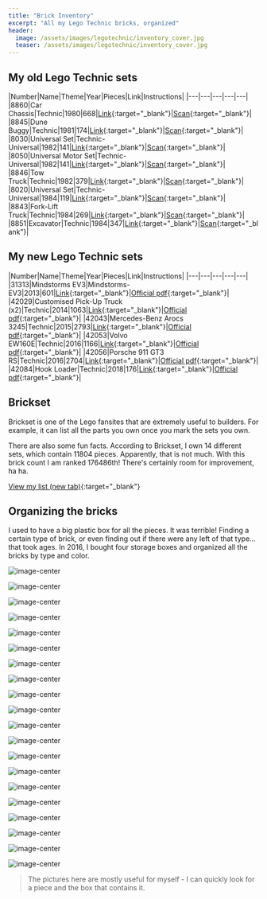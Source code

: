 ```yaml
---
title: "Brick Inventory"
excerpt: "All my Lego Technic bricks, organized"
header:
  image: /assets/images/legotechnic/inventory_cover.jpg
  teaser: /assets/images/legotechnic/inventory_cover.jpg
---
```


## My old Lego Technic sets

|Number|Name|Theme|Year|Pieces|Link|Instructions|
|---|---|---|---|---|
|8860|Car Chassis|Technic|1980|668|[Link](https://brickset.com/sets/8860-1){:target="_blank"}|[Scan](http://peeron.com/scans/8860-1/){:target="_blank"}|
|8845|Dune Buggy|Technic|1981|174|[Link](https://brickset.com/sets/8845-1){:target="_blank"}|[Scan](http://peeron.com/scans/8845-1/){:target="_blank"}|
|8030|Universal Set|Technic-Universal|1982|141|[Link](https://brickset.com/sets/8030-1){:target="_blank"}|[Scan](http://peeron.com/scans/8030-1/){:target="_blank"}|
|8050|Universal Motor Set|Technic-Universal|1982|141|[Link](https://brickset.com/sets/8050-1){:target="_blank"}|[Scan](http://peeron.com/scans/8050-1/){:target="_blank"}|
|8846|Tow Truck|Technic|1982|379|[Link](https://brickset.com/sets/8846-1){:target="_blank"}|[Scan](http://peeron.com/scans/8846-1/){:target="_blank"}|
|8020|Universal Set|Technic-Universal|1984|119|[Link](https://brickset.com/sets/8020-1){:target="_blank"}|[Scan](http://peeron.com/scans/8020-1/){:target="_blank"}|
|8843|Fork-Lift Truck|Technic|1984|269|[Link](https://brickset.com/sets/8843-1){:target="_blank"}|[Scan](http://peeron.com/scans/8843-1/){:target="_blank"}|
|8851|Excavator|Technic|1984|347|[Link](https://brickset.com/sets/8851-1){:target="_blank"}|[Scan](http://peeron.com/scans/8851-1/){:target="_blank"}|

## My new Lego Technic sets

|Number|Name|Theme|Year|Pieces|Link|Instructions|
|---|---|---|---|---|
|31313|Mindstorms EV3|Mindstorms-EV3|2013|601|[Link](https://brickset.com/sets/31313-1){:target="_blank"}|[Official pdf](https://www.lego.com/biassets/bi/6124045.pdf){:target="_blank"}|
|42029|Customised Pick-Up Truck (x2)|Technic|2014|1063|[Link](https://brickset.com/sets/42029-1){:target="_blank"}|[Official pdf](https://www.lego.com/biassets/bi/6120834.pdf){:target="_blank"}|
|42043|Mercedes-Benz Arocs 3245|Technic|2015|2793|[Link](https://brickset.com/sets/42043-1){:target="_blank"}|[Official pdf](https://www.lego.com/biassets/bi/6182511.pdf){:target="_blank"}|
|42053|Volvo EW160E|Technic|2016|1166|[Link](https://brickset.com/sets/42053-1){:target="_blank"}|[Official pdf](https://www.lego.com/biassets/bi/6205583.pdf){:target="_blank"}|
|42056|Porsche 911 GT3 RS|Technic|2016|2704|[Link](https://brickset.com/sets/42056-1){:target="_blank"}|[Official pdf](https://www.lego.com/biassets/bi/6207108.pdf){:target="_blank"}|
|42084|Hook Loader|Technic|2018|176|[Link](https://brickset.com/sets/42084-1){:target="_blank"}|[Official pdf](https://www.lego.com/biassets/bi/6220547.pdf){:target="_blank"}|

## Brickset

Brickset is one of the Lego fansites that are extremely useful to builders. For example, it can list all the parts you own once you mark the sets you own.

There are also some fun facts. According to Brickset, I own 14 different sets, which contain 11804 pieces. Apparently, that is not much. With this brick count I am ranked 176486th! There's certainly room for improvement, ha ha.

[View my list (new tab)](https://brickset.com/sets/ownedby-trantako){:target="_blank"}

## Organizing the bricks

I used to have a big plastic box for all the pieces. It was terrible! Finding a certain type of brick, or even finding out if there were any left of that type... that took ages. In 2016, I bought four storage boxes and organized all the bricks by type and color.

![image-center](https://lh3.googleusercontent.com/pw/ACtC-3dSzhDTWatg_RUjybi7k2NaOQjTkyCkw8wvNjHSDknl2mLw8O9q2tSrQjhbhe1gtC8EdmrbCg97el5eINJxWJyBaWYAGcCX4A1H_ctzafYfy6UkPVzGmR7dMzG2Fmfltge1fmaNzTv0d0qceXFkd11Z=w1194-h895-no?authuser=0)

![image-center](https://lh3.googleusercontent.com/pw/ACtC-3fJwNmFN4uIxgqe2AsZzL5GyDLZqGk7yYgk9P6Vsla9MATqUevE5LsLeASAG8gQNIHYhUnaOEtIwFG2A2lbkGyB5tbDBz8P1T9vQJ-MgTgRFMgsFoHPOgDCGSZvndNFrkYMIGVaxOPffaz1wdxAo-Vg=w1194-h895-no?authuser=0)

![image-center](https://lh3.googleusercontent.com/pw/ACtC-3dnX_5L971JsZK5bx08toAVMvxodrOZGo7FV3is3cwY4ShCTnKLmEqEUUkYjxiZf9DTH2Ah8iU0dBubKJUzCfv1yX68fZtsUXaz6DnPfP_Zq-U0ZYgVrcszgveQpn2GWgx2Kv0a--i1mkWmvgj1i1RZ=w1194-h895-no?authuser=0)

![image-center](https://lh3.googleusercontent.com/pw/ACtC-3dU56CvkvUVrLEkxnclkhBKlpkZM_AWPfCXEXBRwH2wHmp46xz6cxEOLOqSJlkWdSIXQA5CGViGFhrKK-wd2RTxGLpslLg6B8PkRu5lg0h8CD1dltoDSulREOunk6gRoJsZV4XlVfNpvEZbdN1TSbWC=w1194-h895-no?authuser=0)

![image-center](https://lh3.googleusercontent.com/pw/ACtC-3efQCu109L448fj6wMrVABHDgdGvvWAqoP0wPo1BmeJ8FIhBAZnn0fdudp7ZCgVGBK0vORqqUXcwzoaLoi6eqswr-ZolOIvWuwpPpGaO8mDFBEzWzGTQX8oNhMTEJ_p36nqz5UsoMhqcpQXXhjF4rHL=w1194-h895-no?authuser=0)

![image-center](https://lh3.googleusercontent.com/pw/ACtC-3cbqaFu2gISwHmp0hFxHuSND1PQhXyxeurrQOnIEjtKm8SoaJ4T1ofMztEmUp0nUQEvGJD83sOEDpFpcEMMb3TFeeGQuSCPu3_JOESbtN_bt98la6HLGk3GO92QQ81cSnWoiYtX1w2p5urey2ZvSyDH=w1194-h895-no?authuser=0)

![image-center](https://lh3.googleusercontent.com/pw/ACtC-3eKWtulOax56CjehXICqDI-ZQ3PifRRVu7bGCwKKyGOLpXxpNDcJIoEitXbPyWkwp_VM8bfEvIFl1VYO_InJqrrNy31WHj0RVJMR9IAuPsieKyYBSPtB5iH5RUjyxd69ADycVEz59O5V_6SVcAJfWM2=w1194-h895-no?authuser=0)

![image-center](https://lh3.googleusercontent.com/pw/ACtC-3fdK-bXEktETc0bnjSCgsuaposH2eMTEV-XqmEXCDDbVeeVo3De4EJOOC9VLS5yFgfLcD7SYuQO78_eY3NospuBgjVaIgVp4h4gLbX-f1lJt_RJYzvxQEpIOZS_t_jZ1PhILu0VCtEj1YQhKm-SxZs4=w1194-h895-no?authuser=0)

![image-center](https://lh3.googleusercontent.com/pw/ACtC-3cRrurxwyygz04nmTEdMBPOs3NEovm0AKtxLbiCGAXcYv4X4o0U0-v_KKvDau8rk3TiRktjWzFL5VukxloZFJaNHbBFnOxRCiTv_eLgPa0N-zCI4CONdA0QLesGbj_SKIFNmCHBrdlZRqnES3sezwFF=w1194-h895-no?authuser=0)

![image-center](https://lh3.googleusercontent.com/pw/ACtC-3fy8T_EWGkpfr-YLNIG3xmVe4sn8IqohDs3BiO3ny1Dh0pZdRVQzr6YVDbAd1Be-wojQBboj5eHbu9JYcl_spKYXzJJJ_7hkz3EiVqJOX-yPsBMQfBPEdS8IGs8pnBs4i2dx2gfm6O35lM4D_jmG10y=w1194-h895-no?authuser=0)

![image-center](https://lh3.googleusercontent.com/pw/ACtC-3f8oqtgcFZF-kXZ-NUHRR74wEG7W0H-uS_y8sntQHTZDTxVWXe6ZmtfS19-EDlw6TmtRuvAiN3PP4p5SbrKaBzlrDTbaPb4g9rImCkG4aoky_H2VTu9XXwjGm7fs9F_0ItvopkChkonzkg-pl5p51Dx=w1194-h895-no?authuser=0)

![image-center](https://lh3.googleusercontent.com/pw/ACtC-3eYf0LELeC5eyBLz1UocqYoHLetarm4aiubvnCBi6BqQ8spxsWI_SWKdPkSS4nATlkHeqB6fWt4eSOn-T7nw4GYajKcRAPqw8e3-7rSMbv7e0MiNhqyiQLYGNVEZDsEfbNak1on2zx-bXG_jlxaZH9J=w1194-h895-no?authuser=0)

![image-center](https://lh3.googleusercontent.com/pw/ACtC-3dXVPXPK6jDxwVqVvcWrEWgHnyDPgxAFBJuUGHpES6bgZleecBJBscjWwwEqdlBkvZG5HSOffedjRlIRQe8BMDUFHfI2uCyKWXyOuvigFZDzzzeu6NZvz7_xuVKOeh3zKNtT4srY5tae6zbV0gVNobk=w1194-h895-no?authuser=0)

![image-center](https://lh3.googleusercontent.com/pw/ACtC-3fL1b4OXxriHXNLnAEJ91UeWHjIEixxt5IdnZfFN0sJQ4CpU_0gk_N1hHFrL4fLl3HuZcHfjaOmF2vRnTbHNyF7AVIRIJYZMK2S6ggqecePcSQhB0qLLoP30Vx_benBkvs-LtRrtIuzJFpwRPSL-hbt=w1194-h895-no?authuser=0)

![image-center](https://lh3.googleusercontent.com/pw/ACtC-3cCoW-dWWRyTNgLxuAcXfUawlePi15dJxRvaHEU0Mw5-kB0XFo50UHbFd8c96D0hsngkhTlSAFYTNSLtUSNKn0pPtA7FwqROl4VnwpCCgck1nopjp6PxPdrhen9juYVpJhMe-ViHbRnDW-ly7fSIybP=w1194-h895-no?authuser=0)

![image-center](https://lh3.googleusercontent.com/pw/ACtC-3cbhGHi8Zd3r_BKRnZhQqgPBkD9MktRkC1_ga0I_Py5Hcg8fPz_HPunr-3hvEFszkMzW3Xh8ch_AHJoOdx0FPvC3uxGKTWJIkKmmX9dYtRZ8EMyId20Ixkz9a2Ew3eUs4Q8-NzoL7Lpa8JH6htRcfmu=w1194-h895-no?authuser=0)

![image-center](https://lh3.googleusercontent.com/pw/ACtC-3dfZOVBJ4-eIXguu-lWs2-csuBgTa8t3AhH8C7Oxm3NwkGjYVXVdYeM0dfTabWU8wU1tac_R3tmfWwMc5WMKT0prC71diTb7HYDPXd2oxFk0aqz0KKYE2ktmsDVpxt9CghWNAYxzbfYVTDY1WfzLCQi=w1194-h895-no?authuser=0)

![image-center](https://lh3.googleusercontent.com/pw/ACtC-3e_W7WiE8L8klf6SElFglpduJmPhU0i9ogE5q9iCBqwYtTa5B4LxBQfWhGZIIrjpRq33n4xHRhDW08bHB-gGcYKQz9TpTbqlxPVYQS4iEzj6y51YagXn5eFUmmgagF2QlNz4Vc8uSe_HniOA8fvePGN=w1194-h895-no?authuser=0)

![image-center](https://lh3.googleusercontent.com/pw/ACtC-3eJ2yyO3Pe-wj8nVLkKwpwzP-98uFQEPxdPArAvtBZDokSHahLDlvQqs3vcSYfQWApr0jFTtO1WJjgjOmmEDZAvk5_5Gx5b75sQDK6wNejMMIdJD_a7Acli4U22-JIsr2McjOBz4NXPYXhsrSeQMa9L=w1194-h895-no?authuser=0)

![image-center](https://lh3.googleusercontent.com/pw/ACtC-3fCsCgUwb4CjJCG3UcoZA9RB9-Xj_RkEF2k5nQOpYux1huq1FL-rlvaPw_tgIL0bT1fZUGdCPv6jkpJbsZFGzrQdlnpGPEhJaGaZwCT4xWM-ow5Rs0VrOT2xrKfet8s14e5bx7rvuBNVkxb6kDgXiuJ=w1194-h895-no?authuser=0)

> The pictures here are mostly useful for myself - I can quickly look for a piece and the box that contains it.
